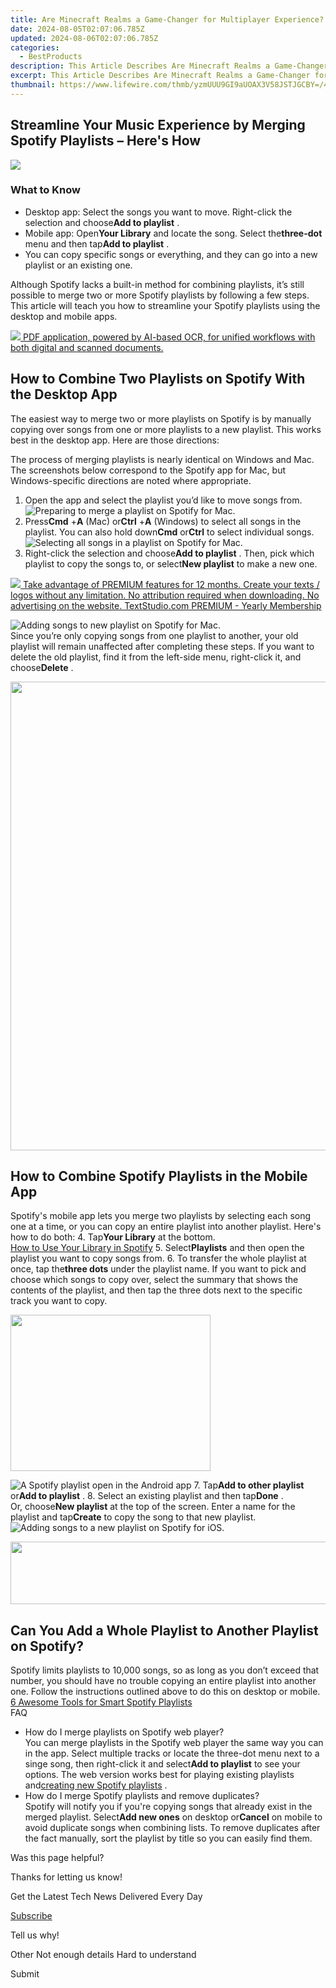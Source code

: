 ```yaml
---
title: Are Minecraft Realms a Game-Changer for Multiplayer Experience?
date: 2024-08-05T02:07:06.785Z
updated: 2024-08-06T02:07:06.785Z
categories:
  - BestProducts
description: This Article Describes Are Minecraft Realms a Game-Changer for Multiplayer Experience?
excerpt: This Article Describes Are Minecraft Realms a Game-Changer for Multiplayer Experience?
thumbnail: https://www.lifewire.com/thmb/yzmUUU9GI9aUOAX3V58JSTJGCBY=/400x300/filters:no_upscale():max_bytes(150000):strip_icc():format(webp)/minecraft-logo-02e2cc677b49477a966142b0850f0a38.jpg
---
```


## Streamline Your Music Experience by Merging Spotify Playlists – Here's How
<!-- affiliate ads begin -->
<a href="https://store.revouninstaller.com/order/checkout.php?PRODS=27889512&QTY=1&AFFILIATE=108875&CART=1"><img src="https://secure.avangate.com/images/merchant/4282ec8de8c9be897e7aff4aa231b1a4/728__90.jpg" border="0"></a>
<!-- affiliate ads end -->
### What to Know

* Desktop app: Select the songs you want to move. Right-click the selection and choose**Add to playlist** .
* Mobile app: Open**Your Library** and locate the song. Select the**three-dot** menu and then tap**Add to playlist** .
* You can copy specific songs or everything, and they can go into a new playlist or an existing one.

 Although Spotify lacks a built-in method for combining playlists, it’s still possible to merge two or more Spotify playlists by following a few steps. This article will teach you how to streamline your Spotify playlists using the desktop and mobile apps.

<!-- affiliate ads begin -->
<a href="https://checkout.abbyy.com/order/checkout.php?PRODS=39254762&QTY=1&AFFILIATE=108875&CART=1"> <img src="https://secure.avangate.com/images/merchant/0e5fb5c76fca16adbee503c9aff393cd/products/11_FR-Badges-NEW-FR-Standard-16-WIN-200.png" border="0"> PDF application, powered by AI-based OCR, for unified workflows with both digital and scanned documents. </a>
<!-- affiliate ads end -->
## How to Combine Two Playlists on Spotify With the Desktop App

 The easiest way to merge two or more playlists on Spotify is by manually copying over songs from one or more playlists to a new playlist. This works best in the desktop app. Here are those directions:

 The process of merging playlists is nearly identical on Windows and Mac. The screenshots below correspond to the Spotify app for Mac, but Windows-specific directions are noted where appropriate.

1. Open the app and select the playlist you’d like to move songs from.  
![Preparing to merge a playlist on Spotify for Mac.](https://www.lifewire.com/thmb/kkElnEz9rGvsflfDgp8cp-ovNo8=/1500x0/filters:no_upscale():max_bytes(150000):strip_icc():format(webp)/001_merge-playlists-on-spotify-5202373-a8b91b14fe324320b354e9353d1866c9.jpg)
2. Press**Cmd** +**A** (Mac) or**Ctrl** +**A** (Windows) to select all songs in the playlist. You can also hold down**Cmd** or**Ctrl** to select individual songs.  
![Selecting all songs in a playlist on Spotify for Mac.](https://www.lifewire.com/thmb/_hKv244UAirb5FnHnFEk_ZbVBuo=/1500x0/filters:no_upscale():max_bytes(150000):strip_icc():format(webp)/002_merge-playlists-on-spotify-5202373-a6edc73668f8475191369a4b40d8fed2.jpg)
3. Right-click the selection and choose**Add to playlist** . Then, pick which playlist to copy the songs to, or select**New playlist** to make a new one.  
<!-- affiliate ads begin -->
<a href="https://secure.textstudio.com/order/checkout.php?PRODS=35633309&QTY=1&AFFILIATE=108875&CART=1"> <img src="https://secure.avangate.com/images/merchant/d6eb8222c9718486bdabce8b897380f7/products/3_premium-icon.png" border="0"> Take advantage of PREMIUM features for 12 months. 
Create your texts / logos without any limitation. 
No attribution required when downloading. 
No advertising on the website. 
 TextStudio.com  PREMIUM - Yearly Membership</a>
<!-- affiliate ads end -->
![Adding songs to new playlist on Spotify for Mac.](https://www.lifewire.com/thmb/tfxVAzkaWutG7E-xA4XbtRnhggE=/1500x0/filters:no_upscale():max_bytes(150000):strip_icc():format(webp)/003_merge-playlists-on-spotify-5202373-970d32130ec94e7e912e3b8a5bf45bca.jpg)  
 Since you’re only copying songs from one playlist to another, your old playlist will remain unaffected after completing these steps. If you want to delete the old playlist, find it from the left-side menu, right-click it, and choose**Delete** .  

<!-- affiliate ads begin -->
<a href="https://zebaoaffiliateprogram.pxf.io/c/5597632/1853659/21526" target="_top" id="1853659"><img src="//a.impactradius-go.com/display-ad/21526-1853659" border="0" alt="" width="1920" height="750"/></a><img height="0" width="0" src="https://imp.pxf.io/i/5597632/1853659/21526" style="position:absolute;visibility:hidden;" border="0" />
<!-- affiliate ads end -->
## How to Combine Spotify Playlists in the Mobile App  

 Spotify's mobile app lets you merge two playlists by selecting each song one at a time, or you can copy an entire playlist into another playlist. Here's how to do both:
4. Tap**Your Library** at the bottom.  
[How to Use Your Library in Spotify](https://www.lifewire.com/use-your-library-in-spotify-7494508)
5. Select**Playlists** and then open the playlist you want to copy songs from.
6. To transfer the whole playlist at once, tap the**three dots** under the playlist name. If you want to pick and choose which songs to copy over, select the summary that shows the contents of the playlist, and then tap the three dots next to the specific track you want to copy.  
<!-- affiliate ads begin -->
<a href="https://zonlipartnershipprogram.pxf.io/c/5597632/1821134/17882" target="_top" id="1821134"><img src="//a.impactradius-go.com/display-ad/17882-1821134" border="0" alt="" width="320" height="250"/></a><img height="0" width="0" src="https://imp.pxf.io/i/5597632/1821134/17882" style="position:absolute;visibility:hidden;" border="0" />
<!-- affiliate ads end -->
![A Spotify playlist open in the Android app](https://www.lifewire.com/thmb/P26CPnIYq_ZMj20mUWGqFGPjlP4=/1500x0/filters:no_upscale():max_bytes(150000):strip_icc():format(webp)/spotify-add-to-playlist-7d57db1230b34b8c9338cf1787e68008.png)
7. Tap**Add to other playlist** or**Add to playlist** .
8. Select an existing playlist and then tap**Done** .  
 Or, choose**New playlist** at the top of the screen. Enter a name for the playlist and tap**Create** to copy the song to that new playlist.  
![Adding songs to a new playlist on Spotify for iOS.](https://www.lifewire.com/thmb/SKrH-26ndgKBnX2y10pQw2I_yxI=/1500x0/filters:no_upscale():max_bytes(150000):strip_icc():format(webp)/007_merge-playlists-on-spotify-5202373-80bb7abe7b8a4cd39812ac6f4818792d.jpg)  

<!-- affiliate ads begin -->
<a href="https://imp.i110150.net/c/5597632/924299/11305" target="_top" id="924299"><img src="//a.impactradius-go.com/display-ad/11305-924299" border="0" alt="" width="520" height="100"/></a>
<!-- affiliate ads end -->
## Can You Add a Whole Playlist to Another Playlist on Spotify?  

 Spotify limits playlists to 10,000 songs, so as long as you don’t exceed that number, you should have no trouble copying an entire playlist into another one. Follow the instructions outlined above to do this on desktop or mobile.  
[6 Awesome Tools for Smart Spotify Playlists](https://www.lifewire.com/awesome-tools-for-better-spotify-playlists-4091942)  
 FAQ  

* How do I merge playlists on Spotify web player?  
    You can merge playlists in the Spotify web player the same way you can in the app. Select multiple tracks or locate the three-dot menu next to a singe song, then right-click it and select**Add to playlist** to see your options. The web version works best for playing existing playlists and[creating new Spotify playlists](https://www.lifewire.com/make-a-playlist-on-spotify-4138575) .  
* How do I merge Spotify playlists and remove duplicates?  
    Spotify will notify you if you're copying songs that already exist in the merged playlist. Select**Add new ones** on desktop or**Cancel** on mobile to avoid duplicate songs when combining lists. To remove duplicates after the fact manually, sort the playlist by title so you can easily find them.

Was this page helpful?

Thanks for letting us know!

 Get the Latest Tech News Delivered Every Day

[Subscribe](https://www.lifewire.com/#)

Tell us why!

 Other  Not enough details  Hard to understand

 Submit

<ins class="adsbygoogle"
     style="display:block"
     data-ad-format="autorelaxed"
     data-ad-client="ca-pub-7571918770474297"
     data-ad-slot="1223367746"></ins>



<ins class="adsbygoogle"
     style="display:block"
     data-ad-client="ca-pub-7571918770474297"
     data-ad-slot="8358498916"
     data-ad-format="auto"
     data-full-width-responsive="true"></ins>
